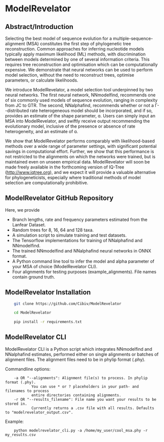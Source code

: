 # ModelRevelator

## Abstract/Introduction
Selecting the best model of sequence evolution for a multiple-sequence-alignment (MSA) constitutes the first step of phylogenetic tree reconstruction. Common approaches for inferring nucleotide models typically apply maximum likelihood (ML) methods, with discrimination between models determined by one of several information criteria. This requires tree reconstruction and optimisation which can be computationally expensive. We demonstrate that neural networks can be used to perform model selection, without the need to reconstruct trees, optimise parameters, or calculate likelihoods. 

We introduce ModelRevelator, a model selection tool underpinned by two neural networks. The first neural network, NNmodelfind, recommends one of six commonly used models of sequence evolution, ranging in complexity from JC to GTR. The second, NNalphafind, recommends whether or not a Γ--distributed rate heterogeneous model should be incorporated, and if so, provides an estimate of the shape parameter, ɑ. Users can simply input an MSA into ModelRevelator, and swiftly receive output recommending the evolutionary model, inclusive of the presence or absence of rate heterogeneity, and an estimate of ɑ. 

We show that ModelRevelator performs comparably with likelihood-based methods over a wide range of parameter settings, with significant potential savings in computational effort. Further, we show that this performance is not restricted to the alignments on which the networks were trained, but is maintained even on unseen empirical data. ModelRevelator will soon be made freely available in the forthcoming version of IQ-Tree (http://www.iqtree.org), and we expect it will provide a valuable alternative for phylogeneticists, especially where traditional methods of model selection are computationally prohibitive.


## ModelRevelator GitHub Repository
Here, we provide 
* Branch lengths, rate and frequency parameters estimated from the Lanfear Dataset.
* Random trees for 8, 16, 64 and 128 taxa.
* A simulation script to simulate training and test datasets.
* The Tensorflow implementations for training of NNalphafind and NNmodelfind.
* The trained NNmodelfind and NNalphafind neural networks in ONNX format.
* A Python command line tool to infer the model and alpha parameter of your MSA of choice (ModelRevelator CLI).
* Four alignments for testing purposes (example_alignments). File names contain ground truth.

## ModelRevelator Installation
```bash
    git clone https://github.com/Cibiv/ModelRevelator
    
    cd ModelRevelator
    
    pip install -r requirements.txt
```


## ModelRevelator CLI
ModelRevelator CLI is a Python script which integrates NNmodelfind and NNalphafind estimates, 
performed either on single alignments or batches of alignment files. The alignment files need to be in phylip format (.phy).

Commandline options:  
```
    -a OR "--alignments": Alignment file(s) to process. In phylip format (.phy). 
            You can use * or ? placeholders in your path- and filenames to process 
            entire directories containing alignments.
    -r OR "--results_filename": File name you want your results to be stored in. 
            Currently returns a .csv file with all results. Defaults to "modelrevelator_output.csv".
```
Example:  
```
    python modelrevelator_cli.py -a /home/my_user/cool_msa.phy -r my_results.csv 
```

